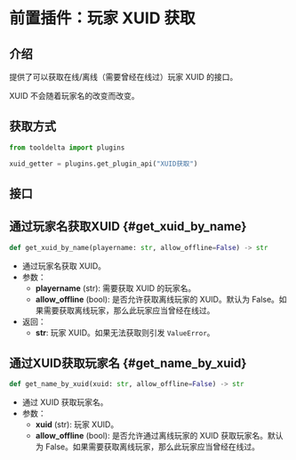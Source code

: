 # 前置插件：玩家 XUID 获取

## 介绍

提供了可以获取在线/离线（需要曾经在线过）玩家 XUID 的接口。

XUID 不会随着玩家名的改变而改变。

## 获取方式
```python
from tooldelta import plugins

xuid_getter = plugins.get_plugin_api("XUID获取")
```

## 接口

## 通过玩家名获取XUID {#get_xuid_by_name}
```python
def get_xuid_by_name(playername: str, allow_offline=False) -> str
```
- 通过玩家名获取 XUID。
- 参数：
    - **playername** (str): 需要获取 XUID 的玩家名。
    - **allow_offline** (bool): 是否允许获取离线玩家的 XUID。默认为 False。如果需要获取离线玩家，那么此玩家应当曾经在线过。
- 返回：
    - **str**: 玩家 XUID。如果无法获取则引发 `ValueError`。

## 通过XUID获取玩家名 {#get_name_by_xuid}
```python
def get_name_by_xuid(xuid: str, allow_offline=False) -> str
```
- 通过 XUID 获取玩家名。
- 参数：
    - **xuid** (str): 玩家 XUID。
    - **allow_offline** (bool): 是否允许通过离线玩家的 XUID 获取玩家名。默认为 False。如果需要获取离线玩家，那么此玩家应当曾经在线过。
